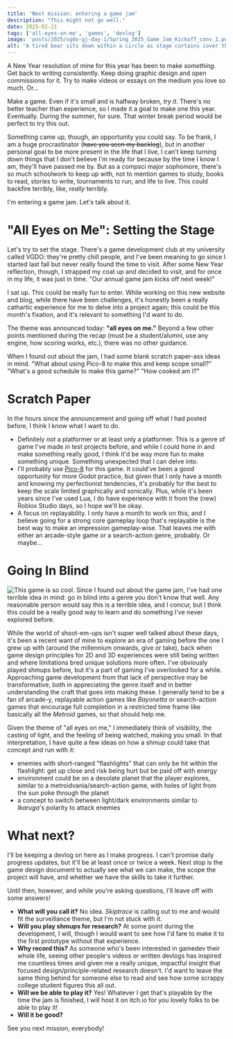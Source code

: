 ```yaml
---
title: 'Next mission: entering a game jam'
description: "This might not go well."
date: 2025-02-21
tags: ['all-eyes-on-me', 'games', 'devlog']
image: 'posts/2025/vgdo-gj-day-1/Spring_2025_Game_Jam_Kickoff_conv_1.png'
alt: 'A tired bear sits down within a circle as stage curtains cover the background.'
---
```


A New Year resolution of mine for this year has been to make *something*. Get back to writing consistently. Keep doing graphic design and open commissions for it. Try to make videos or essays on the medium you love so much. Or...

Make a game. Even if it's small and is halfway broken, *try it*. There's no better teacher than experience, so I made it a goal to make one this year. Eventually. During the summer, for sure. That winter break period would be perfect to try this out.

Something came up, though, an opportunity you could say. To be frank, I am a huge procrastinator (~~have you seen my backlog~~), but in another personal goal to be more present in the life that I live, I can't keep turning down things that I don't believe I'm ready for because by the time I know I am, they'll have passed me by. But as a compsci major sophomore, there's so much schoolwork to keep up with, not to mention games to study, books to read, stories to write, tournaments to run, and life to live. This could backfire terribly, like, *really* terribly.

I'm entering a game jam. Let's talk about it.
# "All Eyes on Me": Setting the Stage
Let's try to set the stage. There's a game development club at my university called VGDO: they're pretty chill people, and I've been meaning to go since I started last fall but never really found the time to visit. After some New Year reflection, though, I strapped my coat up and decided to visit, and for once in my life, it was just in time. "Our annual game jam kicks off next week!"

I sat up. This could be really fun to enter. While working on this new website and blog, while there have been challenges, it's honestly been a really cathartic experience for me to delve into a project again; this could be this month's fixation, and it's relevant to something I'd want to do.

The theme was announced today: **"all eyes on me."** Beyond a few other points mentioned during the recap (must be a student/alumni, use any engine, how scoring works, etc.), there was no other guidance. 

When I found out about the jam, I had some blank scratch paper-ass ideas in mind. "What about using Pico-8 to make this and keep scope small?" "What's a good schedule to make this game?" "How cooked am I?"
# Scratch Paper
In the hours since the announcement and going off what I had posted before, I think I know what I want to do.
* Definitely *not* a platformer or at least only a platformer. This is a genre of game I've made in test projects before, and while I could hone in and make something really good, I think it'd be way more fun to make something unique. Something unexpected that I can delve into.
* I'll probably use [Pico-8](https://www.lexaloffle.com/pico-8.php) for this game. It could've been a good opportunity for more Godot practice, but given that I only have a month and knowing my perfectionist tendencies, it's probably for the best to keep the scale limited graphically and sonically. Plus, while it's been years since I've used Lua, I do have experience with it from the (new) Roblox Studio days, so I hope we'll be okay.
* A focus on replayability. I only have a month to work on this, and I believe going for a strong core gameplay loop that's replayable is the best way to make an impression gameplay-wise. That leaves me with either an arcade-style game or a search-action genre, probably. Or maybe...
# Going In Blind
![This game is so cool.](https://media1.tenor.com/m/r6eumEqniTwAAAAd/ikaruga-shoot-em-up.gif)
Since I found out about the game jam, I've had one terrible idea in mind: go in blind into a genre you don't know that well. Any reasonable person would say this is a terrible idea, and I concur, but I think this could be a really good way to learn and do something I've never explored before.

While the world of shoot-em-ups isn't super well talked about these days, it's been a recent want of mine to explore an era of gaming before the one I grew up with (around the millennium onwards, give or take), back when game design principles for 2D and 3D experiences were still being written and where limitations bred unique solutions more often. I've obviously played shmups before, but it's a part of gaming I've overlooked for a while. Approaching game development from that lack of perspective may be transformative, both in appreciating the genre itself and in better understanding the craft that goes into making these. I generally tend to be a fan of arcade-y, replayable action games like *Bayonetta* or search-action games that encourage full completion in a restricted time frame like basically all the *Metroid* games, so that should help me.

Given the theme of "all eyes on me," I immediately think of visibility, the casting of light, and the feeling of being watched, making you small. In that interpretation, I have quite a few ideas on how a shmup could take that concept and run with it:

 - enemies with short-ranged "flashlights" that can only be hit within the flashlight: get up close and risk being hurt but be paid off with energy
 - environment could be on a desolate planet that the player explores, similar to a metroidvania/search-action game, with holes of light from the sun poke through the planet
 - a concept to switch between light/dark environments similar to *Ikaruga*'s polarity to attack enemies

# What next?
I'll be keeping a devlog on here as I make progress. I can't promise daily progress updates, but it'll be at least once or twice a week. Next stop is the game design document to actually see what we can make, the scope the project will have, and whether we have the skills to take it further. 

Until then, however, and while you're asking questions, I'll leave off with some answers!
* **What will you call it?** No idea. *Skiptrace* is calling out to me and would fit the surveillance theme, but I'm not stuck with it.
* **Will you play shmups for research?** At some point during the development, I will, though I would want to see how I'd fare to make it to the first prototype without that experience. 
* **Why record this?** As someone who's been interested in gamedev their whole life, seeing other people's videos or written devlogs has inspired me countless times and given me a really unique, impactful insight that focused design/principle-related research doesn't. I'd want to leave the same thing behind for someone else to read and see how some scrappy college student figures this all out.
* **Will we be able to play it?** Yes! Whatever I get that's playable by the time the jam is finished, I will host it on itch.io for you lovely folks to be able to play it!
* **Will it be good?**

See you next mission, everybody!
